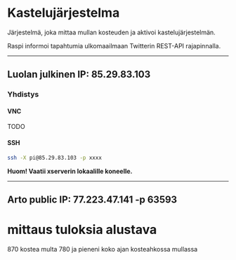 # Kastelujärjestelma
Järjestelmä, joka mittaa mullan kosteuden ja aktivoi kastelujärjestelmän.

Raspi informoi tapahtumia ulkomaailmaan Twitterin REST-API rajapinnalla.

----

## Luolan julkinen IP: 85.29.83.103
### Yhdistys
#### VNC
TODO
#### SSH
```bash
ssh -X pi@85.29.83.103 -p xxxx
```
**Huom! Vaatii xserverin lokaalille koneelle.**

----

## Arto public IP: 77.223.47.141 -p 63593

# mittaus tuloksia alustava
870 kostea multa
780 ja pieneni koko ajan kosteahkossa mullassa
